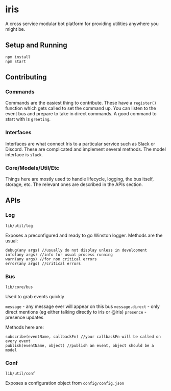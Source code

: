 # iris

A cross service modular bot platform for providing utilities anywhere you might be.

## Setup and Running
```
npm install
npm start
```

## Contributing

### Commands

Commands are the easiest thing to contribute. These have a `register()` function which gets called to set the command up. You can listen to the event bus and prepare to take in direct commands. A good command to start with is `greeting`.

### Interfaces

Interfaces are what connect Iris to a particular service such as Slack or Discord. These are complicated and implement several methods. The model interface is `slack`.

### Core/Models/Util/Etc

Things here are mostly used to handle lifecycle, logging, the bus itself, storage, etc. The relevant ones are described in the APIs section.

## APIs

### Log
`lib/util/log`

Exposes a preconfigured and ready to go Winston logger. Methods are the usual:
```
debug(any args) //usually do not display unless in development
info(any args) //info for usual process running
warn(any args) //for non critical errors
error(any args) //critical errors
```

### Bus
`lib/core/bus`

Used to grab events quickly

`message` - any message ever will appear on this bus
`message.direct` - only direct mentions (eg either talking directly to iris or @iris)
`presence` - presence updates

Methods here are:
```
subscribe(eventName, callbackFn) //your callbackFn will be called on every event
publish(eventName, object) //publish an event, object should be a model
```

### Conf
`lib/util/conf`

Exposes a configuration object from `config/config.json`
